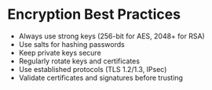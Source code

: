# Encryption Best Practices

- Always use strong keys (256-bit for AES, 2048+ for RSA)
- Use salts for hashing passwords
- Keep private keys secure
- Regularly rotate keys and certificates
- Use established protocols (TLS 1.2/1.3, IPsec)
- Validate certificates and signatures before trusting
